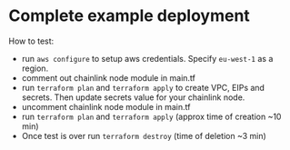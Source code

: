 # Complete example deployment

How to test:
- run `aws configure` to setup aws credentials. Specify `eu-west-1` as a region.
- comment out chainlink node module in main.tf
- run `terraform plan` and `terraform apply` to create VPC, EIPs and secrets. Then update secrets value for your chainlink node.
- uncomment chainlink node module in main.tf
- run `terraform plan` and `terraform apply` (approx time of creation ~10 min)
- Once test is over run `terraform destroy` (time of deletion ~3 min)
